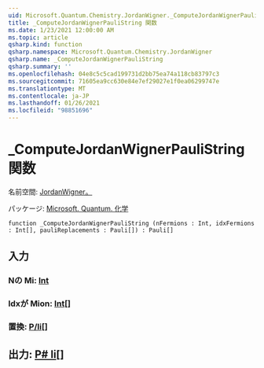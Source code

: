 ```yaml
---
uid: Microsoft.Quantum.Chemistry.JordanWigner._ComputeJordanWignerPauliString
title: _ComputeJordanWignerPauliString 関数
ms.date: 1/23/2021 12:00:00 AM
ms.topic: article
qsharp.kind: function
qsharp.namespace: Microsoft.Quantum.Chemistry.JordanWigner
qsharp.name: _ComputeJordanWignerPauliString
qsharp.summary: ''
ms.openlocfilehash: 04e8c5c5cad199731d2bb75ea74a118cb83797c3
ms.sourcegitcommit: 71605ea9cc630e84e7ef29027e1f0ea06299747e
ms.translationtype: MT
ms.contentlocale: ja-JP
ms.lasthandoff: 01/26/2021
ms.locfileid: "98851696"
---
```

# <a name="_computejordanwignerpaulistring-function"></a>_ComputeJordanWignerPauliString 関数

名前空間: [JordanWigner。](xref:Microsoft.Quantum.Chemistry.JordanWigner)

パッケージ: [Microsoft. Quantum. 化学](https://nuget.org/packages/Microsoft.Quantum.Chemistry)




```qsharp
function _ComputeJordanWignerPauliString (nFermions : Int, idxFermions : Int[], pauliReplacements : Pauli[]) : Pauli[]
```


## <a name="input"></a>入力

### <a name="nfermions--int"></a>Nの Mi: [Int](xref:microsoft.quantum.lang-ref.int)




### <a name="idxfermions--int"></a>Idxが Mion: [Int](xref:microsoft.quantum.lang-ref.int)[]




### <a name="paulireplacements--pauli"></a>置換: [P/li](xref:microsoft.quantum.lang-ref.pauli)[]





## <a name="output--pauli"></a>出力: [P# li](xref:microsoft.quantum.lang-ref.pauli)[]

